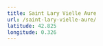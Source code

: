 ```yaml
---
title: Saint Lary Vielle Aure
url: /saint-lary-vielle-aure/
latitude: 42.825
longitude: 0.326
---
```


